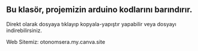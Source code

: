 ## Bu klasör, projemizin arduino kodlarını barındırır.

Direkt olarak dosyaya tıklayıp kopyala-yapıştır yapabilir veya dosyayı indirebilirsiniz.

Web Sitemiz: otonomsera.my.canva.site
